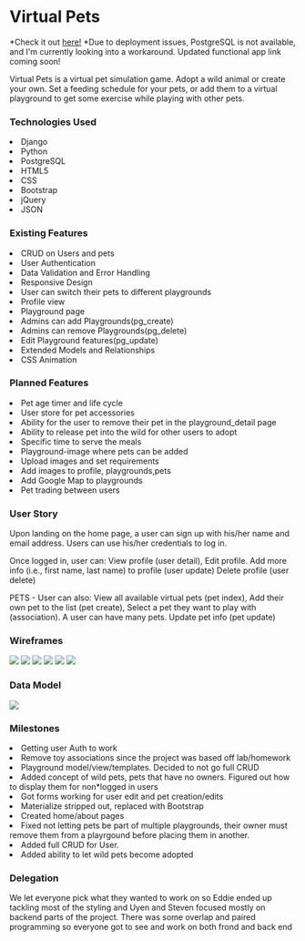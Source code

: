 <h1>Virtual Pets</h1>

*Check it out <a href="http://ulam10.pythonanywhere.com/">here!</a>
*Due to deployment issues, PostgreSQL is not available, and I'm currently looking into a workaround. Updated functional app link coming soon!

Virtual Pets is a virtual pet simulation game. Adopt a wild animal or create your own. Set a feeding schedule for your pets, or add them to a virtual playground to get some exercise while playing with other pets.

<h3>Technologies Used</h3>
    <lu>
        <li>Django</li>
        <li>Python</li>
        <li>PostgreSQL</li>
        <li>HTML5</li>
        <li>CSS</li>
        <li>Bootstrap</li>
        <li>jQuery</li>
        <li>JSON</li>
    </lu>

<h3>Existing Features</h3>
    <lu>
        <li>CRUD on Users and pets</li>
        <li>User Authentication</li>
        <li>Data Validation and Error Handling</li>
        <li>Responsive Design</li>
        <li>User can switch their pets to different playgrounds</li>
        <li>Profile view</li>
        <li>Playground page</li>
        <li>Admins can add Playgrounds(pg_create)</li>
        <li>Admins can remove Playgrounds(pg_delete)</li>
        <li>Edit Playground features(pg_update)</li>
        <li>Extended Models and Relationships</li>
        <li>CSS Animation</li>
    </lu>

<h3>Planned Features</h3>
    <lu>
        <li>Pet age timer and life cycle</li>
        <li>User store for pet accessories</li>
        <li>Ability for the user to remove their pet in the playground_detail page </li>
        <li>Ability to release pet into the wild for other users to adopt</li>
        <li>Specific time to serve the meals</li>
        <li>Playground-image where pets can be added</li>
        <li>Upload images and set requirements</li>
        <li>Add images to profile, playgrounds,pets </li>
        <li>Add Google Map to playgrounds</li>
        <li>Pet trading between users</li>
    </lu>
    
<h3>User Story</h3>
Upon landing on the home page, a user can sign up with his/her name and email address. 
Users can use his/her credentials to log in.

Once logged in, user can:
View profile (user detail), 
Edit profile. Add more info (i.e., first name, last name) to profile (user update)
Delete profile (user delete)


PETS - User can also:
View all available virtual pets (pet index), 
Add their own pet to the list (pet create), 
Select a pet they want to play with (association). A user can have many pets.
Update pet info (pet update)

<h3>Wireframes</h3>
<img src="virtualpets/main_app/static/images/home.png">
<img src="virtualpets/main_app/static/images/about.png">
<img src="virtualpets/main_app/static/images/petindex.png">
<img src="virtualpets/main_app/static/images/petdetails.png">
<img src="virtualpets/main_app/static/images/pgindex.png">
<img src="virtualpets/main_app/static/images/pgdetails.png">

<h3>Data Model</h3>
<img src="virtualpets/main_app/static/images/model.png">

<h3> Milestones</h3>
    <lu>
        <li>Getting user Auth to work</li>
        <li>Remove toy associations since the project was based off lab/homework</li>
        <li>Playground model/view/templates. Decided to not go full CRUD</li>
        <li>Added concept of wild pets, pets that have no owners. Figured out how to display them for non*logged in users</li>
        <li>Got forms working for user edit and pet creation/edits</li>
        <li>Materialize stripped out, replaced with Bootstrap</li>
        <li>Created home/about pages</li>
    <li>Fixed not letting pets be part of multiple playgrounds, their owner must remove them from a playrgound before placing them in another.</li>
        <li>Added full CRUD for User.</li>
        <li>Added ability to let wild pets become adopted</li>
    </lu>

<h3>Delegation</h3>

We let everyone pick what they wanted to work on so Eddie ended up tackling most of the styling and Uyen and Steven focused mostly on backend parts of the project. There was some overlap and paired programming so everyone got to see and work on both frond and back end
